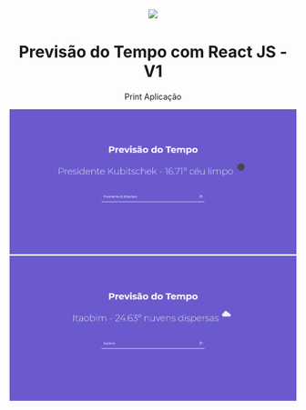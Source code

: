 <div align="center" >
   <img width="60" src="https://imagensemoldes.com.br/wp-content/uploads/2018/06/Imagem-Sol-Sol-entre-Nuvens-2-PNG.png"/>
  <h1>Previsão do Tempo com React JS - V1 </h1> 
  
  <p>Print Aplicação</p>
 <img src="./web/print1.png"/>
 <img src="./web/print2.png"/>
</div>
